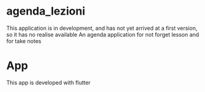 # agenda_lezioni

This application is in development, and has not yet arrived at a first version, so it has no realise available
An agenda application for not forget lesson and for take notes 

# App

This app is developed with flutter
